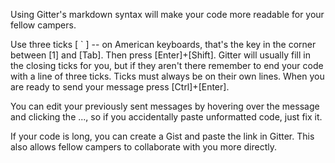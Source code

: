 Using Gitter's markdown syntax will make your code more readable for your fellow campers.

Use three ticks [ ` ] -- on American keyboards, that's the key in the corner between [1] and [Tab]. Then press [Enter]+[Shift]. Gitter will usually fill in the closing ticks for you, but if they aren't there remember to end your code with a line of three ticks. Ticks must always be on their own lines. When you are ready to send your message press [Ctrl]+[Enter].

You can edit your previously sent messages by hovering over the message and clicking the ..., so if you accidentally paste unformatted code, just fix it.

If your code is long, you can create a Gist and paste the link in Gitter. This also allows fellow campers to collaborate with you more directly.